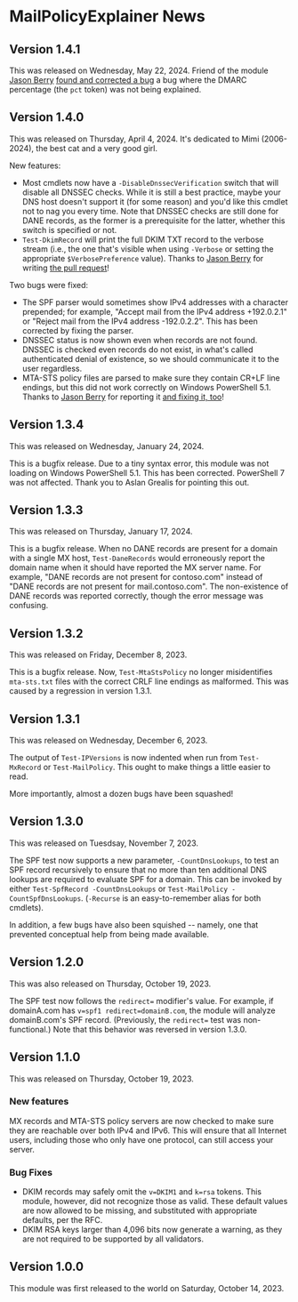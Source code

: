 # MailPolicyExplainer News

## Version 1.4.1
This was released on Wednesday, May 22, 2024.  Friend of the module [Jason Berry](https://github.com/skyblaster) [found and corrected a bug](https://github.com/rhymeswithmogul/MailPolicyExplainer/pull/3) a bug where the DMARC percentage (the `pct` token) was not being explained.

## Version 1.4.0
This was released on Thursday, April 4, 2024.  It's dedicated to Mimi (2006-2024), the best cat and a very good girl.

New features:
 - Most cmdlets now have a `-DisableDnssecVerification` switch that will disable all DNSSEC checks.  While it is still a best practice, maybe your DNS host doesn't support it (for some reason) and you'd like this cmdlet not to nag you every time.  Note that DNSSEC checks are still done for DANE records, as the former is a prerequisite for the latter, whether this switch is specified or not.
 - `Test-DkimRecord` will print the full DKIM TXT record to the verbose stream (i.e., the one that's visible when using `-Verbose` or setting the appropriate `$VerbosePreference` value).  Thanks to [Jason Berry](https://github.com/skyblaster) for writing [the pull request](https://github.com/rhymeswithmogul/MailPolicyExplainer/pull/1)!

Two bugs were fixed:
 - The SPF parser would sometimes show IPv4 addresses with a character prepended;  for example, "Accept mail from the IPv4 address +192.0.2.1" or "Reject mail from the IPv4 address -192.0.2.2".  This has been corrected by fixing the parser.
 - DNSSEC status is now shown even when records are not found.  DNSSEC is checked even records do not exist, in what's called authenticated denial of existence, so we should communicate it to the user regardless.
 - MTA-STS policy files are parsed to make sure they contain CR+LF line endings, but this did not work correctly on Windows PowerShell 5.1.  Thanks to [Jason Berry](https://github.com/skyblaster) for reporting it [and fixing it, too](https://github.com/rhymeswithmogul/MailPolicyExplainer/pull/2)!

## Version 1.3.4
This was released on Wednesday, January 24, 2024.

This is a bugfix release.  Due to a tiny syntax error, this module was not loading on Windows PowerShell 5.1.  This has been corrected.  PowerShell 7 was not affected.  Thank you to Aslan Grealis for pointing this out.

## Version 1.3.3
This was released on Thursday, January 17, 2024.

This is a bugfix release.  When no DANE records are present for a domain with a single MX host, `Test-DaneRecords` would erroneously report the domain name when it should have reported the MX server name.  For example, "DANE records are not present for contoso.com" instead of "DANE records are not present for mail.contoso.com".  The non-existence of DANE records was reported correctly, though the error message was confusing.

## Version 1.3.2
This was released on Friday, December 8, 2023.

This is a bugfix release.  Now, `Test-MtaStsPolicy` no longer misidentifies `mta-sts.txt` files with the correct CRLF line endings as malformed.  This was caused by a regression in version 1.3.1.

## Version 1.3.1
This was released on Wednesday, December 6, 2023.

The output of `Test-IPVersions` is now indented when run from `Test-MxRecord` or `Test-MailPolicy`.  This ought to make things a little easier to read.

More importantly, almost a dozen bugs have been squashed!

## Version 1.3.0
This was released on Tuesdsay, November 7, 2023.

The SPF test now supports a new parameter, `-CountDnsLookups`, to test an SPF record recursively to ensure that no more than ten additional DNS lookups are required to evaluate SPF for a domain.  This can be invoked by either `Test-SpfRecord -CountDnsLookups` or `Test-MailPolicy -CountSpfDnsLookups`.  (`-Recurse` is an easy-to-remember alias for both cmdlets).

In addition, a few bugs have also been squished -- namely, one that prevented conceptual help from being made available.

## Version 1.2.0
This was also released on Thursday, October 19, 2023.

The SPF test now follows the `redirect=` modifier's value.  For example, if domainA.com has `v=spf1 redirect=domainB.com`, the module will analyze domainB.com's SPF record.  (Previously, the `redirect=` test was non-functional.)  Note that this behavior was reversed in version 1.3.0.

## Version 1.1.0
This was released on Thursday, October 19, 2023.

### New features
MX records and MTA-STS policy servers are now checked to make sure they are reachable over both IPv4 and IPv6.  This will ensure that all Internet users, including those who only have one protocol, can still access your server.

### Bug Fixes
- DKIM records may safely omit the `v=DKIM1` and `k=rsa` tokens.  This module, however, did not recognize those as valid.  These default values are now allowed to be missing, and substituted with appropriate defaults, per the RFC.
- DKIM RSA keys larger than 4,096 bits now generate a warning, as they are not required to be supported by all validators.

## Version 1.0.0
This module was first released to the world on Saturday, October 14, 2023.
